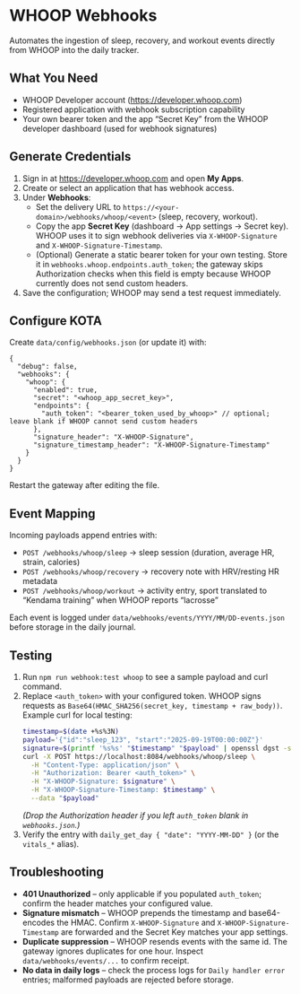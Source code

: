 # WHOOP Webhooks

Automates the ingestion of sleep, recovery, and workout events directly from WHOOP into the daily tracker.

## What You Need

- WHOOP Developer account (https://developer.whoop.com)
- Registered application with webhook subscription capability
- Your own bearer token and the app “Secret Key” from the WHOOP developer dashboard (used for webhook signatures)

## Generate Credentials

1. Sign in at https://developer.whoop.com and open **My Apps**.
2. Create or select an application that has webhook access.
3. Under **Webhooks**:
   - Set the delivery URL to `https://<your-domain>/webhooks/whoop/<event>` (sleep, recovery, workout).
   - Copy the app **Secret Key** (dashboard → App settings → Secret key). WHOOP uses it to sign webhook deliveries via `X-WHOOP-Signature` and `X-WHOOP-Signature-Timestamp`.
   - (Optional) Generate a static bearer token for your own testing. Store it in `webhooks.whoop.endpoints.auth_token`; the gateway skips Authorization checks when this field is empty because WHOOP currently does not send custom headers.
4. Save the configuration; WHOOP may send a test request immediately.

## Configure KOTA

Create `data/config/webhooks.json` (or update it) with:

```jsonc
{
  "debug": false,
  "webhooks": {
    "whoop": {
      "enabled": true,
      "secret": "<whoop_app_secret_key>",
      "endpoints": {
        "auth_token": "<bearer_token_used_by_whoop>" // optional; leave blank if WHOOP cannot send custom headers
      },
      "signature_header": "X-WHOOP-Signature",
      "signature_timestamp_header": "X-WHOOP-Signature-Timestamp"
    }
  }
}
```

Restart the gateway after editing the file.

## Event Mapping

Incoming payloads append entries with:
- `POST /webhooks/whoop/sleep` → sleep session (duration, average HR, strain, calories)
- `POST /webhooks/whoop/recovery` → recovery note with HRV/resting HR metadata
- `POST /webhooks/whoop/workout` → activity entry, sport translated to “Kendama training” when WHOOP reports “lacrosse”

Each event is logged under `data/webhooks/events/YYYY/MM/DD-events.json` before storage in the daily journal.

## Testing

1. Run `npm run webhook:test whoop` to see a sample payload and curl command.
2. Replace `<auth_token>` with your configured token. WHOOP signs requests as `Base64(HMAC_SHA256(secret_key, timestamp + raw_body))`. Example curl for local testing:
   ```bash
   timestamp=$(date +%s%3N)
   payload='{"id":"sleep_123", "start":"2025-09-19T00:00:00Z"}'
   signature=$(printf '%s%s' "$timestamp" "$payload" | openssl dgst -sha256 -mac HMAC -macopt key:"<whoop_app_secret_key>" -binary | openssl base64)
   curl -X POST https://localhost:8084/webhooks/whoop/sleep \
     -H "Content-Type: application/json" \
     -H "Authorization: Bearer <auth_token>" \
     -H "X-WHOOP-Signature: $signature" \
     -H "X-WHOOP-Signature-Timestamp: $timestamp" \
     --data "$payload"
   ```
   _(Drop the Authorization header if you left `auth_token` blank in `webhooks.json`.)_
3. Verify the entry with `daily_get_day { "date": "YYYY-MM-DD" }` (or the `vitals_*` alias).

## Troubleshooting

- **401 Unauthorized** – only applicable if you populated `auth_token`; confirm the header matches your configured value.
- **Signature mismatch** – WHOOP prepends the timestamp and base64-encodes the HMAC. Confirm `X-WHOOP-Signature` and `X-WHOOP-Signature-Timestamp` are forwarded and the Secret Key matches your app settings.
- **Duplicate suppression** – WHOOP resends events with the same id. The gateway ignores duplicates for one hour. Inspect `data/webhooks/events/...` to confirm receipt.
- **No data in daily logs** – check the process logs for `Daily handler error` entries; malformed payloads are rejected before storage.
